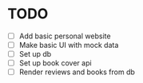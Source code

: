 # TODO

- [ ] Add basic personal website
- [ ] Make basic UI with mock data
- [ ] Set up db
- [ ] Set up book cover api
- [ ] Render reviews and books from db